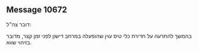 ## Message 10672

דובר צה"ל:

בהמשך להתרעה על חדירת כלי טיס עוין שהופעלה במרחב דישון לפני זמן קצר, מדובר בזיהוי שווא.


